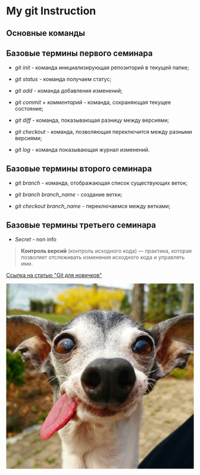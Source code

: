 # My git Instruction

## Основные команды

## Базовые термины первого семинара

* *git init* - команда инициализирующая репозиторий в текущей папке;

* *git status* - команда получаем статус;
 
 * *git add* - команда добавления изменений;

* *git commit + комментарий* - команда, сохраняющая текущее состояние;

* *git diff* - команда, показывающая разницу между версиями;

* *git checkout* - команда, позволяющая переключится между разными версиями;

* *git log* - команда показывающая журнал изменений.

## Базовые термины второго семинара

* *git branch* - команда, отображающая список существующих веток;

* *git branch branch_name* - создание ветки;

* *git checkout branch_name* - переключаемся между ветками;

## Базовые термины третьего семинара

* *Secret* - non info

>**Контроль версий** (контроль исходного кода) — практика, которая позволяет отслеживать
изменения исходного кода и управлять ими.

[Ссылка на статью "Git для новичков"](https://habr.com/ru/post/542616/)

![Ободряющая картинка](sobak.jpg)